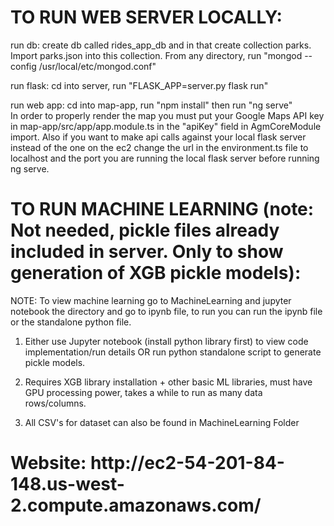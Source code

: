 <h1>TO RUN WEB SERVER LOCALLY: </h1>

run db: create db called rides_app_db and in that create collection parks. Import parks.json into this collection. From any directory, run "mongod --config /usr/local/etc/mongod.conf"  
  
run flask: cd into server, run "FLASK_APP=server.py flask run"  

run web app: cd into map-app, run "npm install" then run "ng serve"  
In order to properly render the map you must put your Google Maps API key in map-app/src/app/app.module.ts in the "apiKey" field in AgmCoreModule import. Also if you want to make api calls against your local flask server instead of the one on the ec2 change the url in the environment.ts file to localhost and the port you are running the local flask server before running ng serve.

<h1>TO RUN MACHINE LEARNING (note: Not needed, pickle files already included in server. Only to show generation of XGB pickle models): </h1>

NOTE: To view machine learning go to MachineLearning and jupyter notebook the directory and go to ipynb file, to run you can run the ipynb file or the standalone python file.

1. Either use Jupyter notebook (install python library first) to view code implementation/run details OR run python standalone script to generate pickle models.

2. Requires XGB library installation + other basic ML libraries, must have GPU processing power, takes a while to run as many data rows/columns.

3. All CSV's for dataset can also be found in MachineLearning Folder

<h1> Website: http://ec2-54-201-84-148.us-west-2.compute.amazonaws.com/ </h1>
